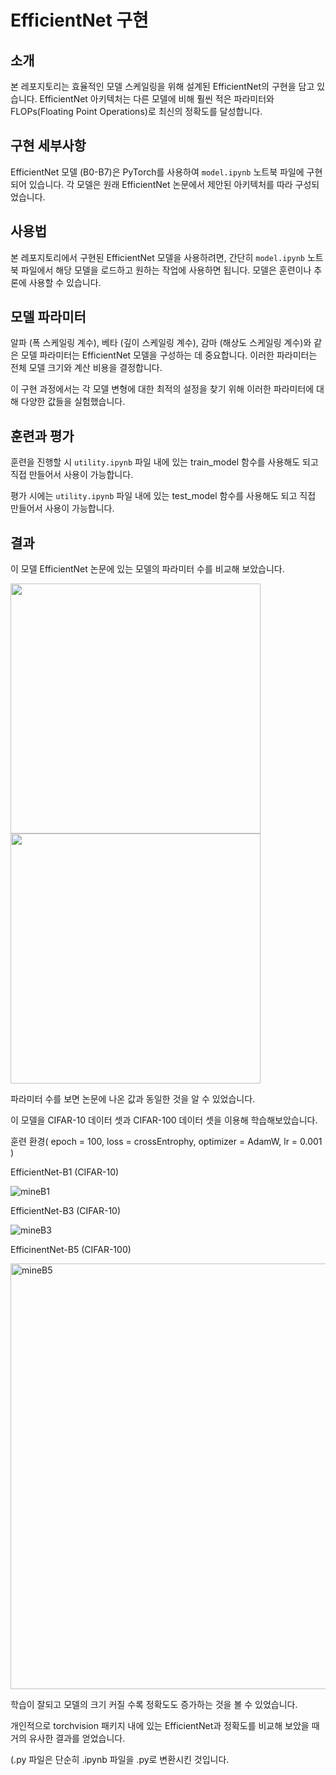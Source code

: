 # EfficientNet 구현

## 소개
본 레포지토리는 효율적인 모델 스케일링을 위해 설계된 EfficientNet의 구현을 담고 있습니다. EfficientNet 아키텍처는 다른 모델에 비해 훨씬 적은 파라미터와 FLOPs(Floating Point Operations)로 최신의 정확도를 달성합니다.

## 구현 세부사항
EfficientNet 모델 (B0-B7)은 PyTorch를 사용하여 `model.ipynb` 노트북 파일에 구현되어 있습니다. 각 모델은 원래 EfficientNet 논문에서 제안된 아키텍처를 따라 구성되었습니다.

## 사용법
본 레포지토리에서 구현된 EfficientNet 모델을 사용하려면, 간단히 `model.ipynb` 노트북 파일에서 해당 모델을 로드하고 원하는 작업에 사용하면 됩니다. 모델은 훈련이나 추론에 사용할 수 있습니다.

## 모델 파라미터
알파 (폭 스케일링 계수), 베타 (깊이 스케일링 계수), 감마 (해상도 스케일링 계수)와 같은 모델 파라미터는 EfficientNet 모델을 구성하는 데 중요합니다. 이러한 파라미터는 전체 모델 크기와 계산 비용을 결정합니다. 

이 구현 과정에서는 각 모델 변형에 대한 최적의 설정을 찾기 위해 이러한 파라미터에 대해 다양한 값들을 실험했습니다.

## 훈련과 평가
훈련을 진행할 시 `utility.ipynb` 파일 내에 있는 train_model 함수를 사용해도 되고 직접 만들어서 사용이 가능합니다.

평가 시에는 `utility.ipynb` 파일 내에 있는 test_model 함수를 사용해도 되고 직접 만들어서 사용이 가능합니다.

## 결과
이 모델 EfficientNet 논문에 있는 모델의 파라미터 수를 비교해 보았습니다.


<img src="https://github.com/syous154/From-Scratch/assets/56266206/21bba1ca-3c29-4e29-ac31-573af7ddab11" width="400" height="400"/>
<img src="https://github.com/syous154/From-Scratch/assets/56266206/91200292-b1b8-4208-9364-91ee011e4db6" width="400" height="400"/>


파라미터 수를 보면 논문에 나온 값과 동일한 것을 알 수 있었습니다.


이 모델을 CIFAR-10 데이터 셋과 CIFAR-100 데이터 셋을 이용해 학습해보았습니다.

훈련 환경( epoch = 100, loss = crossEntrophy, optimizer = AdamW, lr = 0.001 )




EfficientNet-B1 (CIFAR-10)


![mineB1](https://github.com/syous154/From-Scratch/assets/56266206/51441cc2-dc69-434e-88fc-b815282b64a0)



EfficientNet-B3 (CIFAR-10)


![mineB3](https://github.com/syous154/From-Scratch/assets/56266206/4ca03a29-6bcb-4819-9e8d-129a91fc127d)



EfficinentNet-B5 (CIFAR-100)


<img width="681" alt="mineB5" src="https://github.com/syous154/From-Scratch/assets/56266206/a688d46e-93ea-4049-a7fb-87a5963bb501">


학습이 잘되고 모델의 크기 커질 수록 정확도도 증가하는 것을 볼 수 있었습니다.

개인적으로 torchvision 패키지 내에 있는 EfficientNet과 정확도를 비교해 보았을 때 거의 유사한 결과를 얻었습니다.

(.py 파일은 단순히 .ipynb 파일을 .py로 변환시킨 것입니다.
